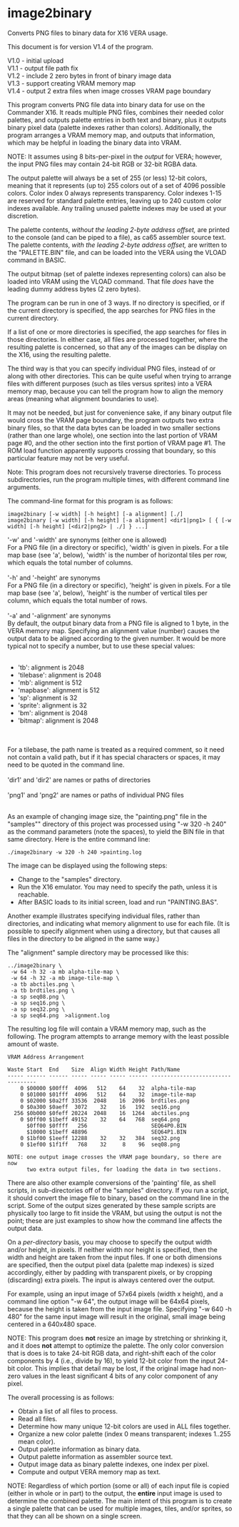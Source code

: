 # image2binary
Converts PNG files to binary data for X16 VERA usage.

This document is for version V1.4 of the program.

V1.0 - initial upload<br>
V1.1 - output file path fix<br>
V1.2 - include 2 zero bytes in front of binary image data<br>
V1.3 - support creating VRAM memory map<br>
V1.4 - output 2 extra files when image crosses VRAM page boundary<br>

This program converts PNG file data into binary data for use on the
Commander X16. It reads multiple PNG files, combines their needed
color palettes, and outputs palette entries in both text and binary, plus it outputs binary pixel data (palette indexes rather than colors). Additionally,
the program arranges a VRAM memory map, and outputs that information,
which may be helpful in loading the binary data into VRAM.

NOTE: It assumes using 8 bits-per-pixel in the <i>output</i> for VERA; however, the input PNG files may contain 24-bit RGB or 32-bit RGBA data.

The output palette will always be a set of 255 (or less) 12-bit colors,
meaning that it represents (up to) 255 colors out of a set of 4096 possible
colors. Color index 0 always represents transparency.
Color indexes 1-15 are reserved for standard palette entries, leaving
up to 240 custom color indexes available.
Any trailing unused palette indexes may be used at your discretion.

The palette contents, <i>without the leading 2-byte address offset,</i>
are printed to the console (and can be piped to a file), as ca65 assembler source text.
The palette contents, <i>with the leading 2-byte address offset,</i>
are written to the "PALETTE.BIN" file, and can be loaded into the VERA using the VLOAD
command in BASIC.

The output bitmap (set of palette indexes representing colors) can also be loaded
into VRAM using the VLOAD command. That file <i>does</i> have the leading dummy address bytes (2 zero bytes).

The program can be run in one of 3 ways. If no directory is specified, or if
the current directory is specified, the app searches for PNG files in the
current directory.

If a list of one or more directories is specified, the app
searches for files in those directories. In either case, all files are
processed together, where the resulting palette is concerned, so that any of
the images can be display on the X16, using the resulting palette.

The third way is that you can specify individual PNG files, instead of or along
with other directories. This can be quite useful when trying to arrange files
with different purposes (such as tiles versus sprites) into a VERA memory map,
because you can tell the program how to align the memory areas (meaning what
alignment boundaries to use).

It may not be needed, but just for convenience sake,
if any binary output file would cross the VRAM page boundary, the program outputs
two extra binary files, so that the data bytes can be loaded in two smaller sections (rather than one large whole),
one section into the last portion of VRAM page #0,
and the other section into the first portion of VRAM page #1. The ROM load
function apparently supports crossing that boundary, so this particular feature may
not be very useful.

Note: This program does not recursively traverse directories. To process subdirectories,
run the program multiple times, with different command line arguments.

The command-line format for this program is as follows:

```
image2binary [-w width] [-h height] [-a alignment] [./]
image2binary [-w width] [-h height] [-a alignment] <dir1|png1> [ { [-w width] [-h height] [<dir2|png2> | ./] } ...]
```

'-w' and '-width' are synonyms (either one is allowed)<br>
For a PNG file (in a directory or specific), 'width' is given in pixels.
For a tile map base (see 'a', below), 'width' is the number of horizontal tiles per row, which
equals the total number of columns.<br>
<br>
'-h' and '-height' are synonyms<br>
For a PNG file (in a directory or specific), 'height' is given in pixels.
For a tile map base (see 'a', below), 'height' is the number of vertical tiles per column, which
equals the total number of rows.<br>
<br>
'-a' and '-alignment' are synonyms<br>
By default, the output binary data from a PNG file is aligned to 1 byte, in the VERA memory map.
Specifying an alignment value (number) causes the output data to be aligned
according to the given number. It would be more typical not to specify a
number, but to use these special values:<br>
<br>
* 'tb': alignment is 2048
* 'tilebase': alignment is 2048
* 'mb': alignment is 512
* 'mapbase': alignment is 512
* 'sp': alignment is 32
* 'sprite': alignment is 32
* 'bm': alignment is 2048
* 'bitmap': alignment is 2048
<br>
<br>
For a tilebase, the path name is treated as a required comment, so it need not contain a valid path, but
if it has special characters or spaces, it may
need to be quoted in the command line.
<br>
<br>
'dir1' and 'dir2' are names or paths of directories<br>
<br>
'png1' and 'png2' are names or paths of individual PNG files<br>
<br>

As an example of changing image size, the "painting.png" file in the "samples"" directory of this project was
processed using "-w 320 -h 240" as the command parameters (note the spaces), to yield the BIN file in that same directory. Here is the entire command line:

```
./image2binary -w 320 -h 240 >painting.log
```

The image can be displayed using the following steps:

* Change to the "samples" directory.
* Run the X16 emulator. You may need to specify the path, unless it is reachable.
* After BASIC loads to its initial screen, load and run "PAINTING.BAS".

Another example illustrates specifying individual files, rather than directories,
and indicating what memory alignment to use for each file. (It is possible to
specify alignment when using a directory, but that causes all files in the
directory to be aligned in the same way.)

The "alignment" sample directory may be processed like this:

```
../image2binary \
 -w 64 -h 32 -a mb alpha-tile-map \
 -w 64 -h 32 -a mb image-tile-map \
 -a tb abctiles.png \
 -a tb brdtiles.png \
 -a sp seq08.png \
 -a sp seq16.png \
 -a sp seq32.png \
 -a sp seq64.png  >alignment.log
```

The resulting log file will contain a VRAM memory map, such as the following.
The program attempts to arrange memory with the least possible amount of waste.

```
VRAM Address Arrangement

Waste Start  End    Size  Align Width Height Path/Name
----- ------ ------ ----- ----- ----- ------ ----------------------------------
    0 $00000 $00fff  4096   512    64    32  alpha-tile-map
    0 $01000 $01fff  4096   512    64    32  image-tile-map
    0 $02000 $0a2ff 33536  2048    16  2096  brdtiles.png
    0 $0a300 $0aeff  3072    32    16   192  seq16.png
  256 $0b000 $0feff 20224  2048    16  1264  abctiles.png
    0 $0ff00 $1beff 49152    32    64   768  seq64.png
      $0ff00 $0ffff   256                    SEQ64P0.BIN
      $10000 $1beff 48896                    SEQ64P1.BIN
    0 $1bf00 $1eeff 12288    32    32   384  seq32.png
    0 $1ef00 $1f1ff   768    32     8    96  seq08.png

NOTE: one output image crosses the VRAM page boundary, so there are now
      two extra output files, for loading the data in two sections.
```

There are also other example conversions of the 'painting' file, as shell scripts, in sub-directories off of the "samples" directory. If you run a script,
it should convert the image file to binary, based on the command line in
the script. Some of the output sizes generated by these sample scripts are
physically too large to fit inside the VRAM, but using the output is not
the point; these are just examples to show how the command line affects
the output data.

On a <i>per-directory</i> basis, you may choose to specify the output width and/or height, in pixels.
If neither width nor height is specified, then the width and height are taken from
the input files. If one or both dimensions are specified, then the output pixel data
(palette map indexes) is sized accordingly, either by padding with transparent pixels,
or by cropping (discarding) extra pixels. The input is always centered over the output.

For example, using an input image of 57x64 pixels (width x height), and a command
line option "-w 64", the output image will be 64x64 pixels, because the height is
taken from the input image file. Specifying "-w 640 -h 480" for the same input image
will result in the original, small image being centered in a 640x480 space.

NOTE: This program does <b>not</b> resize an image by stretching or shrinking it, and it does <b>not</b> attempt to optimize the palette. The only color
conversion that is does is to take 24-bit RGB data, and right-shift each of
the color components by 4 (i.e., divide by 16), to yield 12-bit color from the input 24-bit color.
This implies that detail may be lost, if the original image had non-zero
values in the least significant 4 bits of any color component of any pixel.

The overall processing is as follows:
* Obtain a list of all files to process.
* Read all files.
* Determine how many unique 12-bit colors are used in ALL files together.
* Organize a new color palette (index 0 means transparent; indexes 1..255 mean color).
* Output palette information as binary data.
* Output palette information as assembler source text.
* Output image data as binary palette indexes, one index per pixel.
* Compute and output VERA memory map as text.

NOTE: Regardless of which portion (some or all) of each input file is copied
(either in whole or in part) to the output, the <b>entire</b> input image is used to determine the combined palette. The main intent of this program is
to create a single palette that can be used for multiple images, tiles,
and/or sprites, so that they can all be shown on a single screen.
